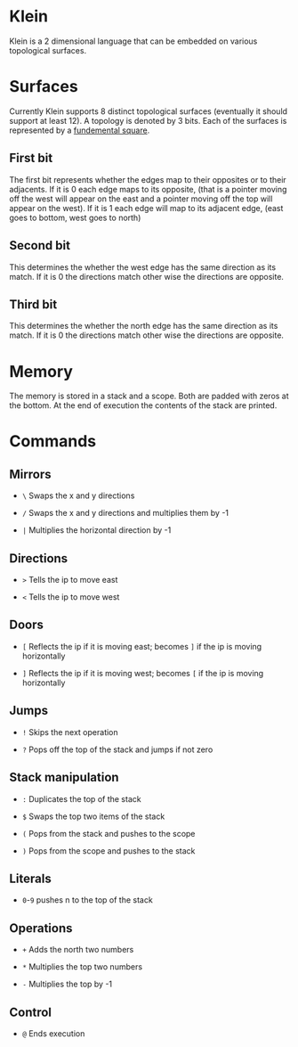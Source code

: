 # Klein

Klein is a 2 dimensional language that can be embedded on various topological
surfaces.

# Surfaces

Currently Klein supports 8 distinct topological surfaces (eventually it should support at least 12).
A topology is denoted by 3 bits.  Each of the surfaces is represented by a
[fundemental square](https://en.wikipedia.org/wiki/Fundamental_polygon).

## First bit

The first bit represents whether the edges map to their opposites or to their
adjacents.  If it is 0 each edge maps to its opposite, (that is a pointer
moving off the west will appear on the east and a pointer moving off
the top will appear on the west).  If it is 1 each edge will map to its
adjacent edge, (east goes to bottom, west goes to north)

## Second bit

This determines the whether the west edge has the same direction as its match.
If it is 0 the directions match other wise the directions are opposite.

## Third bit

This determines the whether the north edge has the same direction as its match.
If it is 0 the directions match other wise the directions are opposite.

# Memory

The memory is stored in a stack and a scope.  Both are padded with zeros at the bottom.
At the end of execution the contents of the stack are printed.

# Commands

## Mirrors

- `\` Swaps the x and y directions

- `/` Swaps the x and y directions and multiplies them by -1

- `|` Multiplies the horizontal direction by -1

## Directions

- `>` Tells the ip to move east

- `<` Tells the ip to move west

## Doors

- `[` Reflects the ip if it is moving east; becomes `]` if the ip is moving horizontally

- `]` Reflects the ip if it is moving west; becomes `[` if the ip is moving horizontally

## Jumps

- `!` Skips the next operation

- `?` Pops off the top of the stack and jumps if not zero

## Stack manipulation

- `:` Duplicates the top of the stack

- `$` Swaps the top two items of the stack

- `(` Pops from the stack and pushes to the scope

- `)` Pops from the scope and pushes to the stack

## Literals

- `0`-`9` pushes n to the top of the stack

## Operations

- `+` Adds the north two numbers

- `*` Multiplies the top two numbers

- `-` Multiplies the top by -1

## Control

- `@` Ends execution
